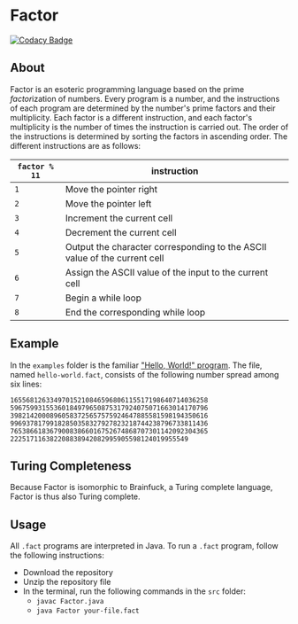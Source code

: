 # Factor
[![Codacy Badge](https://app.codacy.com/project/badge/Grade/2cbcc0dfcb3e43cc98663442cea1948a)](https://www.codacy.com/manual/bangyen99/factor-lang?utm_source=github.com&amp;utm_medium=referral&amp;utm_content=bangyen/factor-lang&amp;utm_campaign=Badge_Grade)

## About
Factor is an esoteric programming language based on the prime *factor*ization of numbers. Every program is a number, and the instructions of each program are determined by the number's prime factors and their multiplicity. Each factor is a different instruction, and each factor's multiplicity is the number of times the instruction is carried out. The order of the instructions is determined by sorting the factors in ascending order. The different instructions are as follows:

| `factor % 11` | instruction                                                               |
----------------|----------------------------------------------------------------------------
| `1`           | Move the pointer right                                                    |
| `2`           | Move the pointer left                                                     |
| `3`           | Increment the current cell                                                |
| `4`           | Decrement the current cell                                                |
| `5`           | Output the character corresponding to the ASCII value of the current cell |
| `6`           | Assign the ASCII value of the input to the current cell                   |
| `7`           | Begin a while loop                                                        |
| `8`           | End the corresponding while loop                                          |

## Example
In the `examples` folder is the familiar ["Hello, World!" program](https://en.wikipedia.org/wiki/%22Hello,_World!%22_program). The file, named `hello-world.fact`, consists of the following number spread among six lines:
```
16556812633497015210846596806115517198640714036258
59675993155360184979650875317924075071663014170796
39821420008960583725657575924647885581598194350616
99693781799182850358327927823218744238796733811436
76538661836790083866016752674868707301142092304365
222517116382208838942082995905598124019955549
```

## Turing Completeness
Because Factor is isomorphic to Brainfuck, a Turing complete language, Factor is thus also Turing complete.

## Usage
All `.fact` programs are interpreted in Java. To run a `.fact` program, follow the following instructions:
-   Download the repository
-   Unzip the repository file
-   In the terminal, run the following commands in the `src` folder:
    -   `javac Factor.java`
    -   `java Factor your-file.fact`
